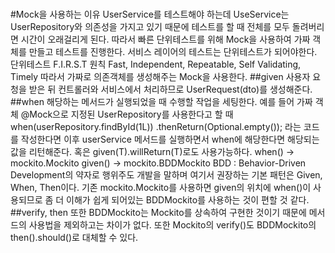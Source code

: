 #
####
#Mock을 사용하는 이유
    UserService를 테스트해야 하는데 UseService는 UserRepository와 의존성을 가지고 있기 때문에
    테스트를 할 때 전체를 모두 돌려버리면 시간이 오래걸리게 된다.
    따라서 빠른 단위테스트를 위해 Mock을 사용하여 가짜 객체를 만들고 테스트를 진행한다.
    서비스 레이어의 테스트는 단위테스트가 되어야한다.
    단위테스트 F.I.R.S.T 원칙
    Fast, Independent, Repeatable, Self Validating, Timely
    따라서 가짜로 의존객체를 생성해주는 Mock을 사용한다.
##given
    사용자 요청을 받은 뒤 컨트롤러와 서비스에서 처리하므로 UserRequest(dto)를
    생성해준다.
##when
    해당하는 메서드가 실행되었을 때 수행할 작업을 세팅한다.
    예를 들어 가짜 객체 @Mock으로 지정된 UserRepository를 사용한다고 할 때
    when(userRepository.findById(1L))
    .thenReturn(Optional.empty());
    라는 코드를 작성한다면 이후 userService 메서드를 실행하면서
    when에 해당한다면 해당되는 값을 리턴해준다.
    혹은 given(T).willReturn(T)로도 사용가능하다.
    when() -> mockito.Mockito
    given() -> mockito.BDDMockito
    BDD : Behavior-Driven Development의 약자로 행위주도 개발을 말하며
    여기서 권장하는 기본 패턴은 Given, When, Then이다.
    기존 mockito.Mockito를 사용하면 given의 위치에 when()이 사용되므로
    좀 더 이해가 쉽게 되어있는 BDDMockito를 사용하는 것이 편할 것 같다.
##verify, then
    또한 BDDMockito는 Mockito를 상속하여 구현한 것이기 때문에 메서드의 사용법을 제외하고는
    차이가 없다. 또한 Mockito의 verify()도 BDDMockito의 then().should()로 대체할 수 있다.


